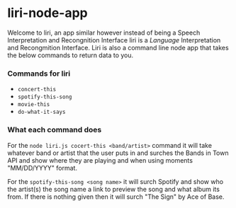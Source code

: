 # liri-node-app

Welcome to liri, an app similar however instead of being a Speech Interpretation and Recongnition Interface liri is a _Language_ Interpretation and Recongmition Interface.  Liri is also a command line node app that takes the below commands to return data to you.

### Commands for liri
 
 * `concert-this` 
 * `spotify-this-song`
 * `movie-this`
 * `do-what-it-says`

### What each command does

For the `node liri.js cocert-this <band/artist>` command it will take whatever band or artist that the user puts in and surches the Bands in Town API and show where they are playing and when using moments "MM/DD/YYYY" format.

For the `spotify-this-song <song name>` it will surch Spotify and show who the artist(s) the song name a link to preview the song and what album its from. If there is nothing given then it will surch "The Sign" by Ace of Base.
